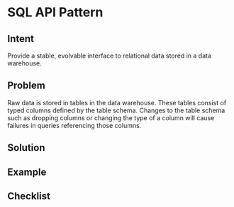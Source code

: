 # SQL API Pattern

## Intent

Provide a stable, evolvable interface to relational data stored in a data warehouse.

## Problem

Raw data is stored in tables in the data warehouse.
These tables consist of typed columns defined by the table schema.
Changes to the table schema such as dropping columns or changing the type of a column will cause failures in queries referencing those columns.

## Solution



## Example

## Checklist

